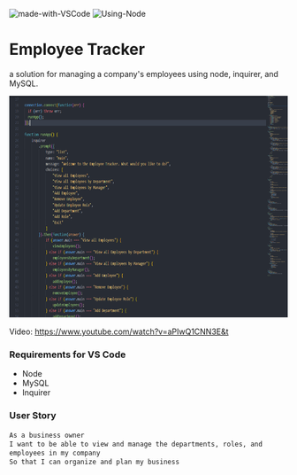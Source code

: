 ![made-with-VSCode](https://img.shields.io/badge/Made%20With-VS%20Code-green)  ![Using-Node](https://img.shields.io/badge/Using-Node-ff69b4)

# Employee Tracker
a solution for managing a company's employees using node, inquirer, and MySQL.

<img src="./Assets/screenshot.png"
     alt="Img"
     style="margin-right: 10px; height: 400px;" />
     
Video: https://www.youtube.com/watch?v=aPIwQ1CNN3E&t

### Requirements for VS Code
* Node
* MySQL
* Inquirer


### User Story
```
As a business owner
I want to be able to view and manage the departments, roles, and employees in my company
So that I can organize and plan my business
```
